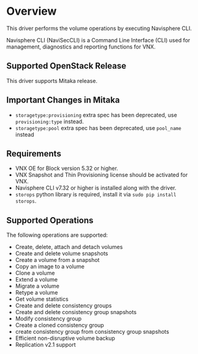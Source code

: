 # Overview

This driver performs the volume operations by executing Navisphere CLI.

Navisphere CLI (NaviSecCLI) is a Command Line Interface (CLI) used for
management, diagnostics and reporting functions for VNX.

## Supported OpenStack Release

This driver supports Mitaka release.

## Important Changes in Mitaka

* `storagetype:provisioning` extra spec has been deprecated, use `provisioning:type` instead.
* `storagetype:pool` extra spec has been deprecated, use `pool_name` instead

## Requirements

* VNX OE for Block version 5.32 or higher.
* VNX Snapshot and Thin Provisioning license should be activated for VNX.
* Navisphere CLI v7.32 or higher is installed along with the driver.
* `storops` python library is required, install it via `sudo pip install storops`.

## Supported Operations

The following operations are supported:

* Create, delete, attach and detach volumes
* Create and delete volume snapshots
* Create a volume from a snapshot
* Copy an image to a volume
* Clone a volume
* Extend a volume
* Migrate a volume
* Retype a volume
* Get volume statistics
* Create and delete consistency groups
* Create and delete consistency group snapshots
* Modify consistency group
* Create a cloned consistency group
* create consistency group from consistency group snapshots
* Efficient non-disruptive volume backup
* Replication v2.1 support
